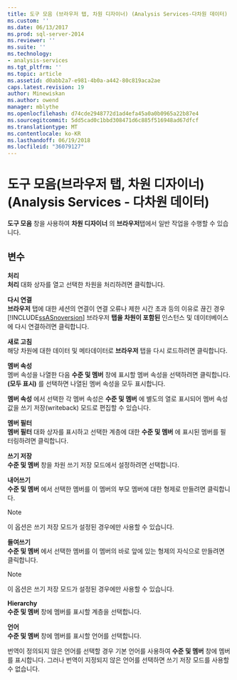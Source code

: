 ```yaml
---
title: 도구 모음 (브라우저 탭, 차원 디자이너) (Analysis Services-다차원 데이터) | Microsoft Docs
ms.custom: ''
ms.date: 06/13/2017
ms.prod: sql-server-2014
ms.reviewer: ''
ms.suite: ''
ms.technology:
- analysis-services
ms.tgt_pltfrm: ''
ms.topic: article
ms.assetid: d0abb2a7-e981-4b0a-a442-80c819aca2ae
caps.latest.revision: 19
author: Minewiskan
ms.author: owend
manager: mblythe
ms.openlocfilehash: d74cde2948772d1ad4efa45a0a0b0965a22b87e4
ms.sourcegitcommit: 5dd5cad0c1bbd308471d6c885f516948ad67dfcf
ms.translationtype: MT
ms.contentlocale: ko-KR
ms.lasthandoff: 06/19/2018
ms.locfileid: "36079127"
---
```

# <a name="toolbar-browser-tab-dimension-designer-analysis-services---multidimensional-data"></a>도구 모음(브라우저 탭, 차원 디자이너)(Analysis Services - 다차원 데이터)
  **도구 모음** 창을 사용하여 **차원 디자이너** 의 **브라우저**탭에서 일반 작업을 수행할 수 있습니다.  
  
## <a name="options"></a>변수  
 **처리**  
 **처리** 대화 상자를 열고 선택한 차원을 처리하려면 클릭합니다.  
  
 **다시 연결**  
 **브라우저** 탭에 대한 세션의 연결이 연결 오류나 제한 시간 초과 등의 이유로 끊긴 경우 [!INCLUDE[ssASnoversion](../includes/ssasnoversion-md.md)] 브라우저 **탭을 차원이 포함된** 인스턴스 및 데이터베이스에 다시 연결하려면 클릭합니다.  
  
 **새로 고침**  
 해당 차원에 대한 데이터 및 메타데이터로 **브라우저** 탭을 다시 로드하려면 클릭합니다.  
  
 **멤버 속성**  
 멤버 속성을 나열한 다음 **수준 및 멤버** 창에 표시할 멤버 속성을 선택하려면 클릭합니다. **(모두 표시)** 를 선택하면 나열된 멤버 속성을 모두 표시합니다.  
  
 **멤버 속성** 에서 선택한 각 멤버 속성은 **수준 및 멤버** 에 별도의 열로 표시되어 멤버 속성 값을 쓰기 저장(writeback) 모드로 편집할 수 있습니다.  
  
 **멤버 필터**  
 **멤버 필터** 대화 상자를 표시하고 선택한 계층에 대한 **수준 및 멤버** 에 표시된 멤버를 필터링하려면 클릭합니다.  
  
 **쓰기 저장**  
 **수준 및 멤버** 창을 차원 쓰기 저장 모드에서 설정하려면 선택합니다.  
  
 **내어쓰기**  
 **수준 및 멤버** 에서 선택한 멤버를 이 멤버의 부모 멤버에 대한 형제로 만들려면 클릭합니다.  
  
> [!NOTE]  
>  이 옵션은 쓰기 저장 모드가 설정된 경우에만 사용할 수 있습니다.  
  
 **들여쓰기**  
 **수준 및 멤버** 에서 선택한 멤버를 이 멤버의 바로 앞에 있는 형제의 자식으로 만들려면 클릭합니다.  
  
> [!NOTE]  
>  이 옵션은 쓰기 저장 모드가 설정된 경우에만 사용할 수 있습니다.  
  
 **Hierarchy**  
 **수준 및 멤버** 창에 멤버를 표시할 계층을 선택합니다.  
  
 **언어**  
 **수준 및 멤버** 창에 멤버를 표시할 언어를 선택합니다.  
  
 번역이 정의되지 않은 언어를 선택할 경우 기본 언어를 사용하여 **수준 및 멤버** 창에 멤버를 표시합니다. 그러나 번역이 지정되지 않은 언어를 선택하면 쓰기 저장 모드를 사용할 수 없습니다.  
  
  